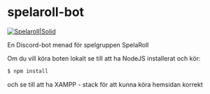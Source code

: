 # spelaroll-bot

[![Spelaroll|Solid](https://www.freeiconspng.com/uploads/black-d20-icon-4.png)](http://spelaroll.club/)

En Discord-bot menad för spelgruppen SpelaRoll

Om du vill köra boten lokalt se till att ha NodeJS installerat och kör:
```sh
$ npm install
```

och se till att ha XAMPP - stack för att kunna köra hemsidan korrekt
